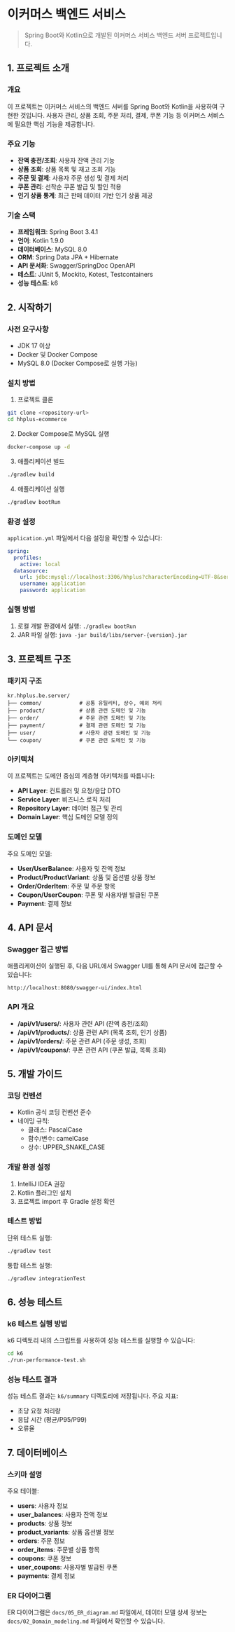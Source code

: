 # 이커머스 백엔드 서비스

> Spring Boot와 Kotlin으로 개발된 이커머스 서비스 백엔드 서버 프로젝트입니다.

## 1. 프로젝트 소개

### 개요
이 프로젝트는 이커머스 서비스의 백엔드 서버를 Spring Boot와 Kotlin을 사용하여 구현한 것입니다. 사용자 관리, 상품 조회, 주문 처리, 결제, 쿠폰 기능 등 이커머스 서비스에 필요한 핵심 기능을 제공합니다.

### 주요 기능
- **잔액 충전/조회**: 사용자 잔액 관리 기능
- **상품 조회**: 상품 목록 및 재고 조회 기능
- **주문 및 결제**: 사용자 주문 생성 및 결제 처리
- **쿠폰 관리**: 선착순 쿠폰 발급 및 할인 적용
- **인기 상품 통계**: 최근 판매 데이터 기반 인기 상품 제공

### 기술 스택
- **프레임워크**: Spring Boot 3.4.1
- **언어**: Kotlin 1.9.0
- **데이터베이스**: MySQL 8.0
- **ORM**: Spring Data JPA + Hibernate
- **API 문서화**: Swagger/SpringDoc OpenAPI
- **테스트**: JUnit 5, Mockito, Kotest, Testcontainers
- **성능 테스트**: k6

## 2. 시작하기

### 사전 요구사항
- JDK 17 이상
- Docker 및 Docker Compose
- MySQL 8.0 (Docker Compose로 실행 가능)

### 설치 방법

1. 프로젝트 클론
```bash
git clone <repository-url>
cd hhplus-ecommerce
```

2. Docker Compose로 MySQL 실행
```bash
docker-compose up -d
```

3. 애플리케이션 빌드
```bash
./gradlew build
```

4. 애플리케이션 실행
```bash
./gradlew bootRun
```

### 환경 설정
`application.yml` 파일에서 다음 설정을 확인할 수 있습니다:

```yaml
spring:
  profiles:
    active: local
  datasource:
    url: jdbc:mysql://localhost:3306/hhplus?characterEncoding=UTF-8&serverTimezone=UTC
    username: application
    password: application
```

### 실행 방법
1. 로컬 개발 환경에서 실행: `./gradlew bootRun`
2. JAR 파일 실행: `java -jar build/libs/server-{version}.jar`

## 3. 프로젝트 구조

### 패키지 구조
```
kr.hhplus.be.server/
├── common/            # 공통 유틸리티, 상수, 예외 처리
├── product/           # 상품 관련 도메인 및 기능
├── order/             # 주문 관련 도메인 및 기능
├── payment/           # 결제 관련 도메인 및 기능
├── user/              # 사용자 관련 도메인 및 기능
└── coupon/            # 쿠폰 관련 도메인 및 기능
```

### 아키텍처
이 프로젝트는 도메인 중심의 계층형 아키텍처를 따릅니다:

- **API Layer**: 컨트롤러 및 요청/응답 DTO
- **Service Layer**: 비즈니스 로직 처리
- **Repository Layer**: 데이터 접근 및 관리
- **Domain Layer**: 핵심 도메인 모델 정의

### 도메인 모델
주요 도메인 모델:
- **User/UserBalance**: 사용자 및 잔액 정보
- **Product/ProductVariant**: 상품 및 옵션별 상품 정보
- **Order/OrderItem**: 주문 및 주문 항목
- **Coupon/UserCoupon**: 쿠폰 및 사용자별 발급된 쿠폰
- **Payment**: 결제 정보

## 4. API 문서

### Swagger 접근 방법
애플리케이션이 실행된 후, 다음 URL에서 Swagger UI를 통해 API 문서에 접근할 수 있습니다:
```
http://localhost:8080/swagger-ui/index.html
```

### API 개요
- **/api/v1/users/**: 사용자 관련 API (잔액 충전/조회)
- **/api/v1/products/**: 상품 관련 API (목록 조회, 인기 상품)
- **/api/v1/orders/**: 주문 관련 API (주문 생성, 조회)
- **/api/v1/coupons/**: 쿠폰 관련 API (쿠폰 발급, 목록 조회)

## 5. 개발 가이드

### 코딩 컨벤션
- Kotlin 공식 코딩 컨벤션 준수
- 네이밍 규칙:
    - 클래스: PascalCase
    - 함수/변수: camelCase
    - 상수: UPPER_SNAKE_CASE

### 개발 환경 설정
1. IntelliJ IDEA 권장
2. Kotlin 플러그인 설치
3. 프로젝트 import 후 Gradle 설정 확인

### 테스트 방법
단위 테스트 실행:
```bash
./gradlew test
```

통합 테스트 실행:
```bash
./gradlew integrationTest
```

## 6. 성능 테스트

### k6 테스트 실행 방법
k6 디렉토리 내의 스크립트를 사용하여 성능 테스트를 실행할 수 있습니다:

```bash
cd k6
./run-performance-test.sh
```

### 성능 테스트 결과
성능 테스트 결과는 `k6/summary` 디렉토리에 저장됩니다. 주요 지표:
- 초당 요청 처리량
- 응답 시간 (평균/P95/P99)
- 오류율

## 7. 데이터베이스

### 스키마 설명
주요 테이블:
- **users**: 사용자 정보
- **user_balances**: 사용자 잔액 정보
- **products**: 상품 정보
- **product_variants**: 상품 옵션별 정보
- **orders**: 주문 정보
- **order_items**: 주문별 상품 항목
- **coupons**: 쿠폰 정보
- **user_coupons**: 사용자별 발급된 쿠폰
- **payments**: 결제 정보

### ER 다이어그램
ER 다이어그램은 `docs/05_ER_diagram.md` 파일에서, 데이터 모델 상세 정보는 `docs/02_Domain_modeling.md` 파일에서 확인할 수 있습니다.